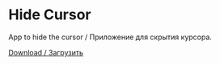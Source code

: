 # Hide Cursor
App to hide the cursor / Приложение для скрытия курсора.



[Download / Загрузить](https://github.com/r57zone/Hide-Cursor/releases)

